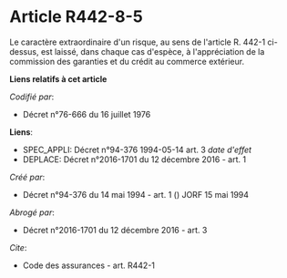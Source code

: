 # Article R442-8-5

Le caractère extraordinaire d'un risque, au sens de l'article R. 442-1 ci-dessus, est laissé, dans chaque cas d'espèce, à
l'appréciation de la commission des garanties et du crédit au commerce extérieur.

**Liens relatifs à cet article**

_Codifié par_:

  - Décret n°76-666 du 16 juillet 1976

**Liens**:

  - SPEC_APPLI: Décret n°94-376 1994-05-14 art. 3 *date d'effet*
  - DEPLACE: Décret n°2016-1701 du 12 décembre 2016 - art. 1

_Créé par_:

  - Décret n°94-376 du 14 mai 1994 - art. 1 () JORF 15 mai 1994

_Abrogé par_:

  - Décret n°2016-1701 du 12 décembre 2016 - art. 3

_Cite_:

  - Code des assurances - art. R442-1
